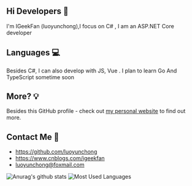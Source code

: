 ## Hi Developers 👋 

I'm IGeekFan (luoyunchong),I focus on C# , I am an ASP.NET Core developer


## Languages 💻

Besides C#, I can also develop with JS, Vue . I plan to learn Go And TypeScript sometime soon

## More? 💡
Besides this GitHub profile - check out [my personal website](https://blog.igeekfan.cn/) to find out more.

## Contact Me 💬

- <https://github.com/luoyunchong>
- <https://www.cnblogs.com/igeekfan>
- <luoyunchong@foxmail.com>

![Anurag's github stats](https://github-readme-stats.vercel.app/api?username=luoyunchong&show_icons=true&theme=radical)
![Most Used Languages](https://github-readme-stats.vercel.app/api/top-langs/?username=luoyunchong&theme=dark&layout=compact)
